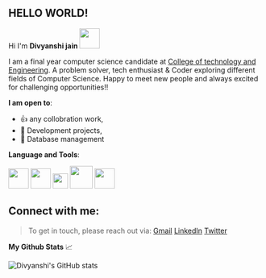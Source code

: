 ## **HELLO WORLD!**  
Hi I'm **Divyanshi jain** <img src="https://camo.githubusercontent.com/e8e7b06ecf583bc040eb60e44eb5b8e0ecc5421320a92929ce21522dbc34c891/68747470733a2f2f6d656469612e67697068792e636f6d2f6d656469612f6876524a434c467a6361737252346961377a2f67697068792e676966" width="40" height="40" />


I am a final year computer science candidate at [College of technology and Engineering](https://www.ctae.ac.in/). A problem solver, tech enthusiast & Coder exploring different fields of Computer Science.
Happy to meet new people and always excited for challenging opportunities!!

**I am open to**:

- :+1: any collobration work,
- :scroll: Development projects,
- :floppy_disk: Database management 

**Language and Tools**:

<img src= "https://user-images.githubusercontent.com/54709490/147850442-dab7350d-8af3-48ac-b89b-642903f3d90f.png" width="40" height="40" /> <img src= "https://user-images.githubusercontent.com/54709490/147850469-72e17272-f7ff-4cdf-b68a-4301e54f64f3.png" width="40" height="40" /> <img src= "https://user-images.githubusercontent.com/54709490/147850591-6eeecede-9203-4e2e-ab05-217de9b36044.png" width="30" height="30" /> <img src= "https://user-images.githubusercontent.com/54709490/147850593-fa7cf1a3-1777-4135-854e-7caf3c59f886.png" width="45" height="45" /> <img src= "https://user-images.githubusercontent.com/54709490/148487046-f8751716-f4a7-4b71-a99e-67d683b50543.png" width="40" height="40" />



## Connect with me:



> To get in touch, please reach out via:
> [Gmail](divyanshijain174@gmail.com) 
> [LinkedIn](https://www.linkedin.com/in/divyanshijain/) 
> [Twitter](https://twitter.com/DivyanshiJain_) 



    
**My Github Stats** :chart_with_upwards_trend:


![Divyanshi's GitHub stats](https://github-readme-stats.vercel.app/api?username=DivyanshijainDj&theme=dark&show_icons=true)
